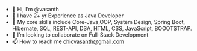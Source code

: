 - 👋 Hi, I’m @vasanth
- 👀 I have 2+ yr Experience as Java Developer
- 🌱 My core skills include Core-Java,OOP, System Design, Spring Boot, Hibernate, SQL, REST-API, DSA, HTML, CSS, JavaScript, BOOOTSTRAP.
- 💞️ I’m looking to collaborate on Full-Stack Development
- 📫 How to reach me chicvasanth@gmail.com

<!---
vasanth5627/vasanth5627 is a ✨ special ✨ repository because its `README.md` (this file) appears on your GitHub profile.
You can click the Preview link to take a look at your changes.
--->
